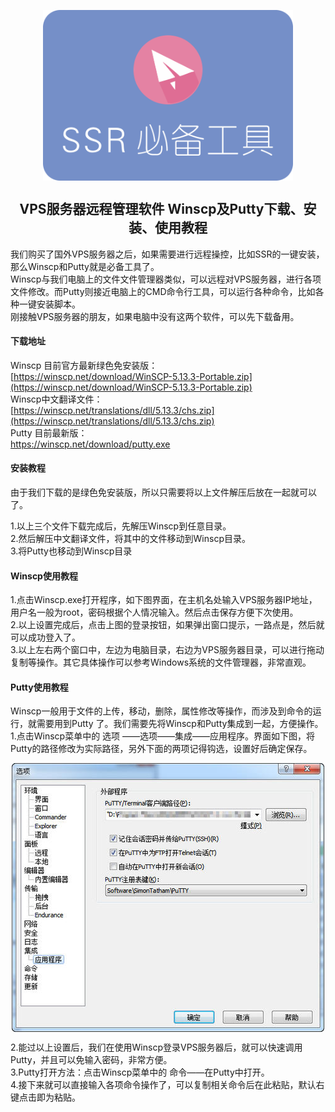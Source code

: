 <p align="center">
<img width="400" align="center" src="Assets/2018-07-17_142144.png"/>
<h2 align="center">VPS服务器远程管理软件 Winscp及Putty下载、安装、使用教程</h2>
</p>

我们购买了国外VPS服务器之后，如果需要进行远程操控，比如SSR的一键安装，那么Winscp和Putty就是必备工具了。  
Winscp与我们电脑上的文件文件管理器类似，可以远程对VPS服务器，进行各项文件修改。而Putty则接近电脑上的CMD命令行工具，可以运行各种命令，比如各种一键安装脚本。  
刚接触VPS服务器的朋友，如果电脑中没有这两个软件，可以先下载备用。
#### 下载地址
Winscp 目前官方最新绿色免安装版：  
[https://winscp.net/download/WinSCP-5.13.3-Portable.zip](https://winscp.net/download/WinSCP-5.13.3-Portable.zip)  
Winscp中文翻译文件：   
[https://winscp.net/translations/dll/5.13.3/chs.zip](https://winscp.net/translations/dll/5.13.3/chs.zip)  
Putty 目前最新版：  
https://winscp.net/download/putty.exe

#### 安装教程
由于我们下载的是绿色免安装版，所以只需要将以上文件解压后放在一起就可以了。  

1.以上三个文件下载完成后，先解压Winscp到任意目录。  
2.然后解压中文翻译文件，将其中的文件移动到Winscp目录。  
3.将Putty也移动到Winscp目录
#### Winscp使用教程
1.点击Winscp.exe打开程序，如下图界面，在主机名处输入VPS服务器IP地址，用户名一般为root，密码根据个人情况输入。然后点击保存方便下次使用。  
2.以上设置完成后，点击上图的登录按钮，如果弹出窗口提示，一路点是，然后就可以成功登入了。  
3.以上左右两个窗口中，左边为电脑目录，右边为VPS服务器目录，可以进行拖动复制等操作。其它具体操作可以参考Windows系统的文件管理器，非常直观。  
#### Putty使用教程
Winscp一般用于文件的上传，移动，删除，属性修改等操作，而涉及到命令的运行，就需要用到Putty 了。我们需要先将Winscp和Putty集成到一起，方便操作。  
1.点击Winscp菜单中的 选项 ——选项——集成——应用程序。界面如下图，将Putty的路径修改为实际路径，另外下面的两项记得钩选，设置好后确定保存。  

<p align="center">
<img align="center" src="Assets/2018-07-17_140613.jpg"/>
</p>

2.能过以上设置后，我们在使用Winscp登录VPS服务器后，就可以快速调用Putty，并且可以免输入密码，非常方便。  
3.Putty打开方法：点击Winscp菜单中的 命令——在Putty中打开。  
4.接下来就可以直接输入各项命令操作了，可以复制相关命令后在此粘贴，默认右键点击即为粘贴。  